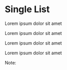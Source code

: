 # Single List

<div class="list-box">
    <p class="list-title">Lorem ipsum dolor sit amet</p>
    <p class="list-title">Lorem ipsum dolor sit amet</p>
    <p class="list-title">Lorem ipsum dolor sit amet</p>
    <p class="list-title">Lorem ipsum dolor sit amet</p>
</div>

<!-- Add some speaker notes -->

Note:
